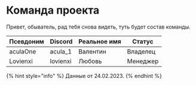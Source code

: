 # Команда проекта

Привет, обыватель, рад тебя снова видеть, туть будет состав команды.

| Псевдоним | Discord | Реальное имя | Статус   |
| --------- | -------- | ------------ | -------- |
| aculaOne  | acula_1  | Валентин     | Владелец |
| Lovienxi  | lovienxi | Любовь       | Менеджер |

{% hint style="info" %}
Данные от 24.02.2023.
{% endhint %}
